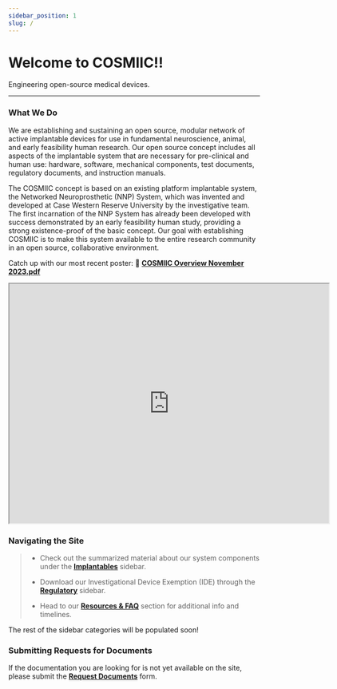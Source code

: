 ```yaml
---
sidebar_position: 1
slug: /
---
```


# Welcome to COSMIIC!!

Engineering open-source medical devices.

---

### What We Do

We are establishing and sustaining an open source, modular network of active implantable devices for use in fundamental neuroscience, animal, and early feasibility human research.  Our open source concept includes all aspects of the implantable system that are necessary for pre-clinical and human use:  hardware, software, mechanical components, test documents, regulatory documents, and instruction manuals.

The COSMIIC concept is based on an existing platform implantable system, the Networked Neuroprosthetic (NNP) System, which was invented and developed at Case Western Reserve University by the investigative team. The first incarnation of the NNP System has already been developed with success demonstrated by an early feasibility human study, providing a strong existence-proof of the basic concept. Our goal with establishing COSMIIC is to make this system available to the entire research community in an open source, collaborative environment.

Catch up with our most recent poster: :file_folder: **[COSMIIC Overview November 2023.pdf](./img/COSMIIC-Poster-SfN.pdf)**

<div class= 'pdf-viewer'>
    <iframe src="https://drive.google.com/file/d/1u5NPPFfDxHNcs084oVVRZxefSBbJzx-m/preview" width="640" height="480" allow="autoplay"></iframe>
</div>

### Navigating the Site

> - Check out the summarized material about our system components under the **[Implantables](./category/implantables)** sidebar.
>
> - Download our Investigational Device Exemption (IDE) through the **[Regulatory](./Regulatory)** sidebar.
>
> - Head to our **[Resources & FAQ](./FAQ-Support)** section for additional info and timelines.

The rest of the sidebar categories will be populated soon!

### Submitting Requests for Documents

If the documentation you are looking for is not yet available on the site, please submit the  **[Request Documents](https://cosmiic.atlassian.net/servicedesk/customer/portal/1/group/1/create/19)** form.
